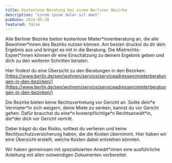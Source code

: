 ```yaml
---
title: Kostenlose Beratung bei einem Berliner Bezirke
description: "Lorem ipsum dolor sit amet"
pubDate: 2024-05-28
featured: false
---
```


Alle Berliner Bezirke bieten kostenlose Mieter\*innenberatung an, die alle Bewohner\*innen des Bezirks nutzen können. Am besten druckst du dir dein Ergebnis aus und bringst es mit in die Beratung. Die Mietrechts-Expert\*innen können dir eine Einschätzung zu deinem Ergebnis geben und dich zu den weiteren Schritten beraten.

Hier findest du eine Übersicht zu den Beratungen in den Bezirken: [https://www.berlin.de/sen/wohnen/service/serviceadressen/mieterberatungen-in-den-bezirken/](https://www.berlin.de/sen/wohnen/service/serviceadressen/mieterberatungen-in-den-bezirken/)

Die Bezirke bieten keine Rechtsvertretung vor Gericht an. Sollte dein\*e Vermieter\*in sich weigern, deine Miete zu senken, kannst du vor Gericht gehen. Dafür brauchst du eine\*n kostenpflichtige\*n Rechtsanwält\*in, die\*der dich vor Gericht vertritt.

Dabei trägst du das Risiko, solltest du verlieren und keine Rechtsschutzversicherung haben, die die Kosten übernimmt. Hier haben wir eine Übersicht erstellt, welche Kosten dabei entstehen könnten.

Wir haben gemeinsam mit spezialisierten Anwält\*innen eine ausführliche Anleitung mit allen notwendigen Dokumenten vorbereitet.
